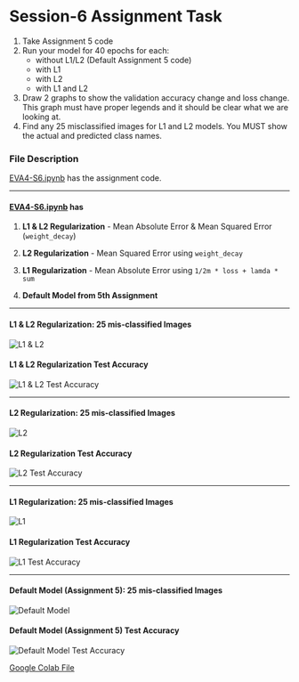 # Session-6 Assignment Task
1. Take Assignment 5 code
2. Run your model for 40 epochs for each:
   - without L1/L2 (Default Assignment 5 code)
   - with L1
   - with L2
   - with L1 and L2
3. Draw 2 graphs to show the validation accuracy change and loss change. This graph must have proper legends and it should be clear what we are looking at. 
4. Find any 25 misclassified images for L1 and L2 models. You MUST show the actual and predicted class names.


### File Description


[EVA4-S6.ipynb](https://github.com/velasoka-repo/EVA4/blob/master/Session-6/EVA4_S6.ipynb "EVA4-S6.ipynb") has the assignment code.


- - -


#### [EVA4-S6.ipynb](https://github.com/velasoka-repo/EVA4/blob/master/Session-6/EVA4_S6.ipynb "EVA4-S6.ipynb") has 

1. **L1 & L2 Regularization** - Mean Absolute Error & Mean Squared Error (`weight_decay`)

2. **L2 Regularization** - Mean Squared Error using `weight_decay`

3. **L1 Regularization** - Mean Absolute Error using `1/2m * loss + lamda * sum`

4. **Default Model from 5th Assignment**


- - -

#### L1 & L2 Regularization: 25 mis-classified Images

![L1 & L2](https://github.com/velasoka-repo/EVA4/blob/master/Session-6/images/l1-l2-model-image.png "l1-l2-model-image.png")

#### L1 & L2 Regularization Test Accuracy

![L1 & L2 Test Accuracy](https://github.com/velasoka-repo/EVA4/blob/master/Session-6/images/l1-l2-model-accuracy.png "l1-l2-model-accuracy.png")

- - -

#### L2 Regularization: 25 mis-classified Images

![L2](https://github.com/velasoka-repo/EVA4/blob/master/Session-6/images/l2-model-image.png "l2-model-image.png")

#### L2 Regularization Test Accuracy

![L2 Test Accuracy](https://github.com/velasoka-repo/EVA4/blob/master/Session-6/images/l2-model-accuracy.png "l2-model-accuracy.png")

- - -

#### L1 Regularization: 25 mis-classified Images

![L1](https://github.com/velasoka-repo/EVA4/blob/master/Session-6/images/l1-model-image.png "l1-model-image.png")

#### L1 Regularization Test Accuracy

![L1 Test Accuracy](https://github.com/velasoka-repo/EVA4/blob/master/Session-6/images/l1-model-accuracy.png "l1-model-accuracy.png")

- - -

#### Default Model (Assignment 5): 25 mis-classified Images

![Default Model](https://github.com/velasoka-repo/EVA4/blob/master/Session-6/images/default-model-image.png "default-model-image.png")

#### Default Model (Assignment 5) Test Accuracy

![Default Model Test Accuracy](https://github.com/velasoka-repo/EVA4/blob/master/Session-6/images/default-model-accuracy.png "default-model-accuracy.png")



[Google Colab File](https://colab.research.google.com/github/velasoka-repo/EVA4/blob/master/Session-6/EVA4_S6.ipynb)


